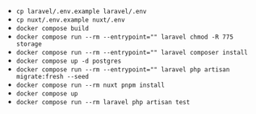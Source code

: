 - ```cp laravel/.env.example laravel/.env```
- ```cp nuxt/.env.example nuxt/.env```
- ```docker compose build```
- ```docker compose run --rm --entrypoint="" laravel chmod -R 775 storage```
- ```docker compose run --rm --entrypoint="" laravel composer install```
- ```docker compose up -d postgres```
- ```docker compose run --rm --entrypoint="" laravel php artisan migrate:fresh --seed```
- ```docker compose run --rm nuxt pnpm install```
- ```docker compose up```
- ```docker compose run --rm laravel php artisan test```